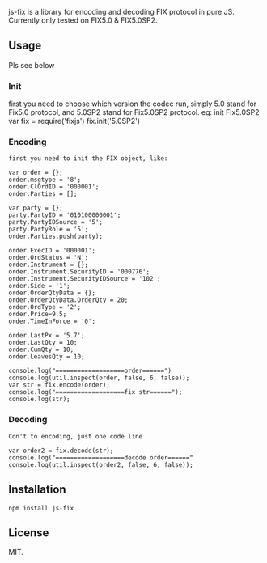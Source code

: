 js-fix is a library for encoding and decoding FIX protocol in pure JS.
Currently only tested on FIX5.0 & FIX5.0SP2.

## Usage

Pls see below
### Init
   first you need to choose which version the codec run, simply 5.0 stand for Fix5.0 protocol, and 5.0SP2 stand for Fix5.0SP2 protocol.
   eg: init Fix5.0SP2
   var fix = require('fixjs')
   fix.init('5.0SP2')
### Encoding
    first you need to init the FIX object, like: 
    
    var order = {};
    order.msgtype = '8';
    order.ClOrdID = '000001';
    order.Parties = [];

    var party = {};
    party.PartyID = '010100000001';
    party.PartyIDSource = '5';
    party.PartyRole = '5';
    order.Parties.push(party);
    
    order.ExecID = '000001';
    order.OrdStatus = 'N';
    order.Instrument = {};
    order.Instrument.SecurityID = '000776';
    order.Instrument.SecurityIDSource = '102';
    order.Side = '1';
    order.OrderQtyData = {};
    order.OrderQtyData.OrderQty = 20;
    order.OrdType = '2';
    order.Price=9.5;
    order.TimeInForce = '0';
    
    order.LastPx = '5.7';
    order.LastQty = 10;
    order.CumQty = 10;
    order.LeavesQty = 10;

    console.log("===================order======")
    console.log(util.inspect(order, false, 6, false));
    var str = fix.encode(order);
    console.log("===================fix str======");
    console.log(str);

### Decoding

    Con't to encoding, just one code line

    var order2 = fix.decode(str);                      
    console.log("===================decode order======"
    console.log(util.inspect(order2, false, 6, false));


## Installation

    npm install js-fix

## License

MIT.

